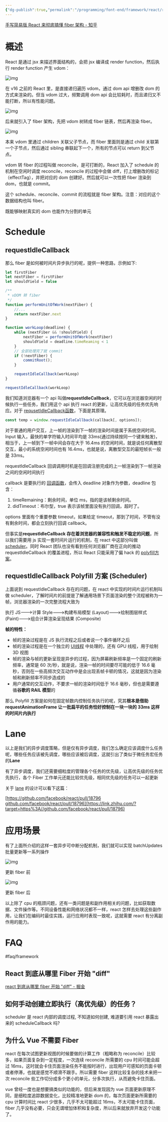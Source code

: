 ```yaml
---
{"dg-publish":true,"permalink":"/programming/font-end/framework/react/react-fiber/"}
---
```



[手写简易版 React 来彻底搞懂 fiber 架构 - 知乎](https://zhuanlan.zhihu.com/p/466164101)

# 概述

React 是通过 jsx 来描述界面结构的，会把 jsx 编译成 render function，然后执行 render function 产生 vdom：

![img](/img/user/programming/font-end/framework/react/react-fiber/imageDownloadAddress.png)

在 v16 之前的 React 里，是直接递归遍历 vdom，通过 dom api 增删改 dom 的方式来渲染的。但当 vdom 过大，频繁调用 dom api 会比较耗时，而且递归又不能打断，所以有性能问题。

![img](/img/user/programming/font-end/framework/react/react-fiber/imageDownloadAddress-20230817120405365.png)

后来就引入了 fiber 架构，先把 vdom 树转成 fiber 链表，然后再渲染 fiber。

![img](/img/user/programming/font-end/framework/react/react-fiber/imageDownloadAddress-20230817120405223.png)

本来 vdom 里通过 children 关联父子节点，而 fiber 里面则是通过 child 关联第一个子节点，然后通过 sibling 串联起下一个，所有的节点可以 return 到父节点。

vdom 转 fiber 的过程叫做 reconcile，是可打断的，React 加入了 schedule 的机制在空闲时调度 reconcile，reconcile 的过程中会做 diff，打上增删改的标记（effectTag），并把对应的 dom 创建好。然后就可以一次性把 fiber 渲染到 dom，也就是 commit。

这个 schedule、reconcile、commit 的流程就是 fiber 架构。注意：对应的这个数据结构也叫 fiber。

既能够映射真实的 dom 也能作为分割的单元

# Schedule

## requestIdleCallback

那么 fiber 是如何被时间片异步执行的呢，提供一种思路，示例如下:

```js
let firstFiber
let nextFiber = firstFiber
let shouldYield = false

/**
 * vDOM 转 fiber
 */
function performUnitOfWork(nextFiber) {
    //...
    return nextFiber.next
}

function workLoop(deadline) {
    while (nextFiber && !shouldYield) {
        nextFiber = performUnitOfWork(nextFiber)
        shouldYield = deadline.timeReaming < 1
    }
    // 全部处理完了就 commit
    if (!nextFiber) {
        commitRoot();
    }

    requestIdleCallback(workLoop)
}

requestIdleCallback(workLoop)
```

我们知道浏览器有一个 api 叫做**requestIdleCallback**，它可以在浏览器空闲的时候执行一些任务，我们用这个 api 执行 react 的更新，让高优先级的任务优先响应。对于 [requsetIdleCallback函数](https://www.zhihu.com/search?q=requsetIdleCallback%E5%87%BD%E6%95%B0&search_source=Entity&hybrid_search_source=Entity&hybrid_search_extra=%7B%22sourceType%22%3A%22answer%22%2C%22sourceId%22%3A2325987853%7D)，下面是其原理。

```js
const temp = window.requestIdleCallback(callback[, options]);
```

对于普通的用户交互，上一帧的渲染到下一帧的渲染时间是属于系统空闲时间，Input 输入，最快的单字符输入时间平均是 33ms(通过持续按同一个键来触发)，相当于，上一帧到下一帧中间会存在大于 16.4ms 的空闲时间，就是说任何离散型交互，最小的系统空闲时间也有 16.4ms，也就是说，离散型交互的最短帧长一般是 33ms。

requestIdleCallback 回调调用时机是在回调注册完成的上一帧渲染到下一帧渲染之间的空闲时间执行

callback 是要执行的 [回调函数](https://www.zhihu.com/search?q=%E5%9B%9E%E8%B0%83%E5%87%BD%E6%95%B0&search_source=Entity&hybrid_search_source=Entity&hybrid_search_extra=%7B%22sourceType%22%3A%22answer%22%2C%22sourceId%22%3A2325987853%7D)，会传入 deadline 对象作为参数，deadline 包含：

1. timeRemaining：剩余时间，单位 ms，指的是该帧剩余时间。
2. didTimeout：布尔型，true 表示该帧里面没有执行回调，超时了。

options 里面有个重要参数 timeout，如果给定 timeout，那到了时间，不管有没有剩余时间，都会立刻执行回调 callback。

但事实是**requestIdleCallback 存在着浏览器的兼容性和触发不稳定的问题**，所以我们需要用 js 实现一套时间片运行的机制，在 react 中这部分叫做 [scheduler](https://www.zhihu.com/search?q=scheduler&search_source=Entity&hybrid_search_source=Entity&hybrid_search_extra=%7B%22sourceType%22%3A%22answer%22%2C%22sourceId%22%3A2325987853%7D)。同时 React 团队也没有看到任何浏览器厂商在正向的推动 requestIdleCallback 的覆盖进程，所以 React 只能采用了偏 hack 的 [polyfill方案](https://www.zhihu.com/search?q=polyfill%E6%96%B9%E6%A1%88&search_source=Entity&hybrid_search_source=Entity&hybrid_search_extra=%7B%22sourceType%22%3A%22answer%22%2C%22sourceId%22%3A2325987853%7D)。

## requestIdleCallback Polyfill 方案 (Scheduler)

上面说到 requestIdleCallback 存在的问题，在 react 中实现的时间片运行机制叫做 scheduler，了解时间片的前提是了解通用场景下页面渲染的整个流程被称为一帧，浏览器渲染的一次完整流程大致为

执行 JS--->计算 Style--->构建布局模型 (Layout)--->绘制图层样式 (Paint)--->组合计算渲染呈现结果 (Composite)

**帧的特性：**

- 帧的渲染过程是在 JS 执行流程之后或者说一个事件循环之后
- 帧的渲染过程是在一个独立的 [UI线程](https://www.zhihu.com/search?q=UI%E7%BA%BF%E7%A8%8B&search_source=Entity&hybrid_search_source=Entity&hybrid_search_extra=%7B%22sourceType%22%3A%22article%22%2C%22sourceId%22%3A%2248254036%22%7D) 中处理的，还有 GPU 线程，用于绘制 3D 视图
- 帧的渲染与帧的更新呈现是异步的过程，因为屏幕刷新频率是一个固定的刷新频率，通常是 60 次/秒，就是说，渲染一帧的时间要尽可能的低于 16.6 毫秒，否则在一些高频次交互动作中是会出现丢帧卡顿的情况，这就是因为渲染帧和刷新频率不同步造成的
- 用户通常的交互动作，不要求一帧的渲染时间低于 16.6 毫秒，但也是需要遵循**谷歌的 RAIL 模型**的

那么 Polyfill 方案是如何在固定帧数内控制任务执行的呢，究其**根本是借助 requestAnimationFrame 让一批扁平的任务恰好控制在一块一块的 33ms 这样的时间片内执行**

# Lane

以上是我们的异步调度策略，但是仅有异步调度，我们怎么确定应该调度什么任务呢，哪些任务应该被先调度，哪些应该被后调度，这就引出了类似于微任务宏任务的**Lane**

有了异步调度，我们还需要细粒度的管理各个任务的优先级，让高优先级的任务优先执行，各个 Fiber 工作单元还能比较优先级，相同优先级的任务可以一起更新

关于 [lane](https://www.zhihu.com/search?q=lane&search_source=Entity&hybrid_search_source=Entity&hybrid_search_extra=%7B%22sourceType%22%3A%22answer%22%2C%22sourceId%22%3A2325987853%7D) 的设计可以看下这篇：

[https://github.com/facebook/react/pull/18796​github.com/facebook/react/pull/18796](https://link.zhihu.com/?target=https%3A//github.com/facebook/react/pull/18796)

# 应用场景

有了上面所介绍的这样一套异步可中断分配机制，我们就可以实现 batchUpdates 批量更新等一系列操作

![img](/img/user/programming/font-end/framework/react/react-fiber/v2-3b86397b70d7ba02d24be9aed9bf4f24_1440w.webp)

更新 fiber 前

![img](/img/user/programming/font-end/framework/react/react-fiber/v2-7990b44228167f74529526a0bec06c43_1440w.webp)

更新 fiber 后

以上除了 cpu 的瓶颈问题，还有一类问题是和副作用相关的问题，比如获取数据、文件操作等。不同设备性能和网络状况都不一样，react 怎样去处理这些副作用，让我们在编码时最佳实践，运行应用时表现一致呢，这就需要 react 有分离副作用的能力。

# FAQ

#faq/framework

## React 到底从哪里 Fiber 开始 "diff"

[react 到底从哪里 fiber 开始 "diff" - 掘金](https://juejin.cn/post/7107815018741268510)

## 如何手动创建立即执行（高优先级）的任务？

scheduler 是 react 内部的调度过程, 不知道如何创建, 难道要引用 react 暴露出来的 scheduleCallback 吗?

## 为什么 Vue 不需要 Fiber

react 在每次试图更新视图的时候要做的计算工作（粗略称为 reconcile）比较多，如果页面复杂到一定程度，一次连续 reconcile 所需要的 cpu 时间可能会超过 16ms，这时就会卡住页面渲染任务不能按时进行，出现用户可感知的页面卡顿或者停滞，也就是感觉不顺滑不跟手。所以需要 fiber 这样比较复杂的技术来把一次 reconcile 些工作切分成多个更小的单元，分多次执行，从而避免卡住页面。

vue 曾经一度也是想要搞类似的功能的，但后来发现因为 vue 页面更新原理不同，是细粒度追踪数据变化，比较精准地更新 dom 的，每次页面更新所需要的 cpu 计算时间比 react 少很多，几乎不太可能超过 16ms，不太可能卡住页面，fiber 几乎没有必要，只会无谓增加体积和复杂度，所以后来就放弃开发这个功能了。
